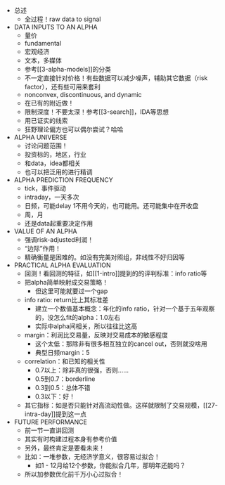 - 总述
  - 全过程！raw data to signal
- DATA INPUTS TO AN ALPHA
    - 量价
    - fundamental
    - 宏观经济
    - 文本，多媒体
    - 参考[[3-alpha-models]]的分类
    - 不一定直接针对价格！有些数据可以减少噪声，辅助其它数据（risk factor），还有些可用来套利
    - nonconvex, discontinuous, and dynamic
    - 在已有的附近做！
    - 限制深度！不要太深！参考[[3-search]]，IDA等思想
    - 用已证实的线索
    - 狂野理论偏方也可以偶尔尝试？哈哈
- ALPHA UNIVERSE
    - 讨论问题范围！
    - 投资标的，地区，行业
    - 和data，idea都相关
    - 也可以把泛用的进行精调
- ALPHA PREDICTION FREQUENCY
    - tick，事件驱动
    - intraday，一天多次
    - 日频，可能delay 1不用今天的，也可能用。还可能集中在开收盘
    - 周，月
    - 还是data起重要决定作用
- VALUE OF AN ALPHA
    - 强调risk-adjusted利润！
    - “边际”作用！
    - 精确衡量是困难的。如没有完美对照组，非线性不好归因等
- PRACTICAL ALPHA EVALUATION
    - 回测！看回测的特征，如[[1-intro]]提到的的评判标准：info ratio等
    - 把alpha简单映射成交易策略！
      - 但这里可能就要过一个gap
    - info ratio: return比上其标准差
      - 建立一个数值基本概念：年化的info ratio，针对一个基于五年观察的，没怎么fit的alpha：1.0左右
      - 实际中alpha间相关，所以往往比这高
    - margin：利润比交易量，反映对交易成本的敏感程度
      - 这个太低：那除非有很多相互独立的cancel out，否则就没啥用
      - 典型日频margin：5
    - correlation：和已知的相关性
      - 0.7以上：除非真的很强，否则……
      - 0.5到0.7：borderline
      - 0.3到0.5：总体不错
      - 0.3以下：好！
    - 其它指标：如是否只能针对高流动性做。这样就限制了交易规模，[[27-intra-day]]提到这一点
- FUTURE PERFORMANCE
  - 前一节一直讲回测
  - 其实有时构建过程本身有参考价值
  - 另外，最终肯定是要看未来！
  - 比如：一堆参数，无经济学意义，很容易过拟合！
    - 如1 - 12月给12个参数，你能拟合几年，那明年还能吗？
  - 所以加参数优化前千万小心过拟合！